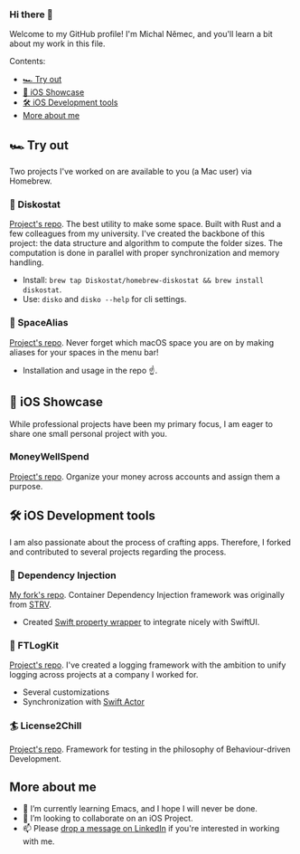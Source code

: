 ### Hi there 👋

Welcome to my GitHub profile! I'm Michal Němec, and you'll learn a bit about my work in this file.

Contents:
- [🏎️ Try out](https://github.com/BajaCali#%EF%B8%8F-try-out)
- [📱 iOS Showcase](https://github.com/BajaCali#-ios-showcase)
- [🛠️ iOS Development tools](https://github.com/BajaCali#%EF%B8%8F-ios-developed-tools)
- [More about me](https://github.com/BajaCali#more-about-me)

## 🏎️ Try out

Two projects I've worked on are available to you (a Mac user) via Homebrew.

### 🪩 Diskostat

[Project's repo](https://github.com/Diskostat/diskostat/tree/feature/update-readme). The best utility to make some space. Built with Rust and a few colleagues from my university. I've created the backbone of this project: the data structure and algorithm to compute the folder sizes. The computation is done in parallel with proper synchronization and memory handling.

- Install: `brew tap Diskostat/homebrew-diskostat && brew install diskostat`.
- Use: `disko` and `disko --help` for cli settings.

### 🌌 SpaceAlias

[Project's repo](https://gitlab.com/BajaCali/spacealias). Never forget which macOS space you are on by making aliases for your spaces in the menu bar!

- Installation and usage in the repo ☝️.


## 📱 iOS Showcase

While professional projects have been my primary focus, I am eager to share one small personal project with you. 

### MoneyWellSpend

[Project's repo](https://gitlab.com/apodidae/money-well-spend). Organize your money across accounts and assign them a purpose.


## 🛠️ iOS Development tools

I am also passionate about the process of crafting apps. Therefore, I forked and contributed to several projects regarding the process.


### 💉 Dependency Injection

[My fork's repo](https://gitlab.com/apodidae/ios-dependency-injection). Container Dependency Injection framework was originally from [STRV](https://github.com/strvcom/ios-dependency-injection).

- Created [Swift property wrapper](https://docs.swift.org/swift-book/documentation/the-swift-programming-language/properties/#Property-Wrappers) to integrate nicely with SwiftUI.

### 📒 FTLogKit

[Project's repo](https://github.com/BajaCali/FTLogKit). I've created a logging framework with the ambition to unify logging across projects at a company I worked for.

- Several customizations
- Synchronization with [Swift Actor](https://developer.apple.com/documentation/swift/actor)

### 🏄 License2Chill

[Project's repo](https://gitlab.com/apodidae/license2chill). Framework for testing in the philosophy of Behaviour-driven Development.

## More about me

- 🌱 I’m currently learning Emacs, and I hope I will never be done.
- 👯 I’m looking to collaborate on an iOS Project.
- 📫 Please [drop a message on LinkedIn](https://www.linkedin.com/in/michal-nemec-b6b800122/) if you're interested in working with me.


<!--
**BajaCali/BajaCali** is a ✨ _special_ ✨ repository because its `README.md` (this file) appears on your GitHub profile.

Here are some ideas to get you started:

- 🔭 I’m currently working on ...
- 🌱 I’m currently learning ...
- 👯 I’m looking to collaborate on ...
- 🤔 I’m looking for help with ...
- 💬 Ask me about ...
- 📫 How to reach me: ...
- 😄 Pronouns: ...
- ⚡ Fun fact: ...
-->
